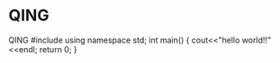 # QING
QING
#include<iostream>
using namespace std;
int main()
{
  cout<<"hello world!!"<<endl;
  return 0;
}
  
